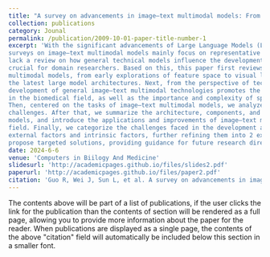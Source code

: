 ```yaml
---
title: "A survey on advancements in image–text multimodal models: From general techniques to biomedical implementations"
collection: publications
category: Jounal
permalink: /publication/2009-10-01-paper-title-number-1
excerpt: 'With the significant advancements of Large Language Models (LLMs) in the field of Natural Language Processing (NLP), the development of image–text multimodal models has garnered widespread attention. Current
surveys on image–text multimodal models mainly focus on representative models or application domains, but
lack a review on how general technical models influence the development of domain-specific models, which is
crucial for domain researchers. Based on this, this paper first reviews the technological evolution of image–text
multimodal models, from early explorations of feature space to visual language encoding structures, and then to
the latest large model architectures. Next, from the perspective of technological evolution, we explain how the
development of general image–text multimodal technologies promotes the progress of multimodal technologies
in the biomedical field, as well as the importance and complexity of specific datasets in the biomedical domain.
Then, centered on the tasks of image–text multimodal models, we analyze their common components and
challenges. After that, we summarize the architecture, components, and data of general image–text multimodal
models, and introduce the applications and improvements of image–text multimodal models in the biomedical
field. Finally, we categorize the challenges faced in the development and application of general models into
external factors and intrinsic factors, further refining them into 2 external factors and 5 intrinsic factors, and
propose targeted solutions, providing guidance for future research directions'
date: 2024-6-6
venue: 'Computers in Biilogy And Medicine'
slidesurl: 'http://academicpages.github.io/files/slides2.pdf'
paperurl: 'http://academicpages.github.io/files/paper2.pdf'
citation: 'Guo R, Wei J, Sun L, et al. A survey on advancements in image-text multimodal models: From general techniques to biomedical implementations[J]. Computers in Biology and Medicine, 2024: 108709.'
---
```


The contents above will be part of a list of publications, if the user clicks the link for the publication than the contents of section will be rendered as a full page, allowing you to provide more information about the paper for the reader. When publications are displayed as a single page, the contents of the above "citation" field will automatically be included below this section in a smaller font.
